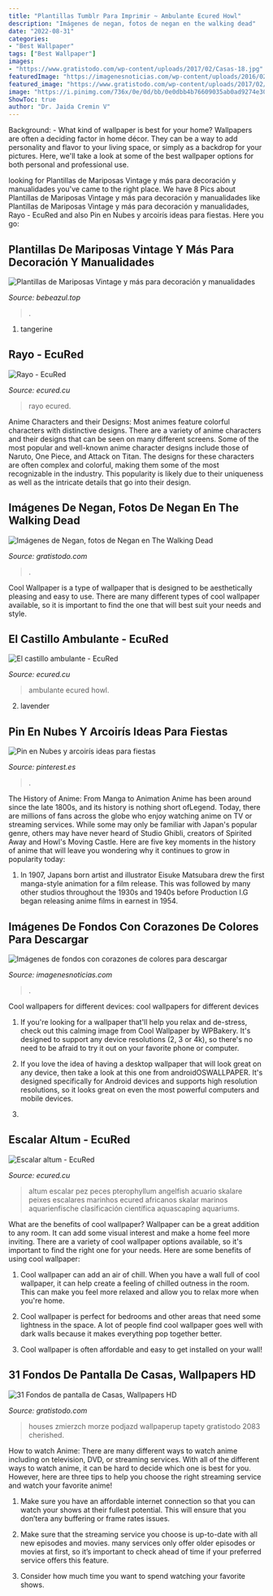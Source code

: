 ```yaml
---
title: "Plantillas Tumblr Para Imprimir ~ Ambulante Ecured Howl"
description: "Imágenes de negan, fotos de negan en the walking dead"
date: "2022-08-31"
categories:
- "Best Wallpaper"
tags: ["Best Wallpaper"]
images:
- "https://www.gratistodo.com/wp-content/uploads/2017/02/Casas-18.jpg"
featuredImage: "https://imagenesnoticias.com/wp-content/uploads/2016/02/c73fddd2334111258f20f2fd5d51edd2.jpg"
featured_image: "https://www.gratistodo.com/wp-content/uploads/2017/02/Casas-18.jpg"
image: "https://i.pinimg.com/736x/0e/0d/bb/0e0dbb4b76609035ab0ad9274e306b49.jpg"
ShowToc: true
author: "Dr. Jaida Cremin V"
---
```



Background: - What kind of wallpaper is best for your home?
Wallpapers are often a deciding factor in home décor. They can be a way to add personality and flavor to your living space, or simply as a backdrop for your pictures. Here, we'll take a look at some of the best wallpaper options for both personal and professional use.

	

		
looking for Plantillas de Mariposas Vintage y más para decoración y manualidades you've came to the right place. We have 8 Pics about Plantillas de Mariposas Vintage y más para decoración y manualidades like Plantillas de Mariposas Vintage y más para decoración y manualidades, Rayo - EcuRed and also Pin en Nubes y arcoirís ideas para fiestas. Here you go:
		
    
## Plantillas De Mariposas Vintage Y Más Para Decoración Y Manualidades

<img loading=lazy src="https://www.bebeazul.top/wp-content/uploads/2021/05/bebeazul.top-20.jpg" onerror="this.onerror=null;this.src='https://tse4.mm.bing.net/th?id=OIP.hfnxxuHF-fg6BI1Jw_-cMQHaJ4&amp;pid=15.1';" alt="Plantillas de Mariposas Vintage y más para decoración y manualidades">

_Source: bebeazul.top_

>. 

	

1. tangerine 

    
## Rayo - EcuRed

<img loading=lazy src="https://www.ecured.cu/images/thumb/5/5b/Rayoo.jpg/1200px-Rayoo.jpg" onerror="this.onerror=null;this.src='https://tse2.mm.bing.net/th?id=OIP.NZHHzkrqlApM1fS1zEsYjwHaEK&amp;pid=15.1';" alt="Rayo - EcuRed">

_Source: ecured.cu_

>rayo ecured. 

	

Anime Characters and their Designs: Most animes feature colorful characters with distinctive designs.
There are a variety of anime characters and their designs that can be seen on many different screens. Some of the most popular and well-known anime character designs include those of Naruto, One Piece, and Attack on Titan. The designs for these characters are often complex and colorful, making them some of the most recognizable in the industry. This popularity is likely due to their uniqueness as well as the intricate details that go into their design.

    
## Imágenes De Negan, Fotos De Negan En The Walking Dead

<img loading=lazy src="https://www.gratistodo.com/wp-content/uploads/2017/02/Negan-5.jpg" onerror="this.onerror=null;this.src='https://tse4.mm.bing.net/th?id=OIP.YPqXOLfZpqv8uqPh91qJSAHaJY&amp;pid=15.1';" alt="Imágenes de Negan, fotos de Negan en The Walking Dead">

_Source: gratistodo.com_

>. 

	

Cool Wallpaper is a type of wallpaper that is designed to be aesthetically pleasing and easy to use. There are many different types of cool wallpaper available, so it is important to find the one that will best suit your needs and style.

    
## El Castillo Ambulante - EcuRed

<img loading=lazy src="https://www.ecured.cu/images/thumb/2/21/Castillo_ambulante._Howl.jpg/1200px-Castillo_ambulante._Howl.jpg" onerror="this.onerror=null;this.src='https://tse1.mm.bing.net/th?id=OIP.yFmFS_c4BCqQWBHWzAksTAHaKh&amp;pid=15.1';" alt="El castillo ambulante - EcuRed">

_Source: ecured.cu_

>ambulante ecured howl. 

	

2. lavender 

    
## Pin En Nubes Y Arcoirís Ideas Para Fiestas

<img loading=lazy src="https://i.pinimg.com/736x/0e/0d/bb/0e0dbb4b76609035ab0ad9274e306b49.jpg" onerror="this.onerror=null;this.src='https://tse1.mm.bing.net/th?id=OIP.6InSgs5FcwShGp6IVtmWcgHaLH&amp;pid=15.1';" alt="Pin en Nubes y arcoirís ideas para fiestas">

_Source: pinterest.es_

>. 

	

The History of Anime: From Manga to Animation
Anime has been around since the late 1800s, and its history is nothing short ofLegend. Today, there are millions of fans across the globe who enjoy watching anime on TV or streaming services. While some may only be familiar with Japan's popular genre, others may have never heard of Studio Ghibli, creators of Spirited Away and Howl's Moving Castle. Here are five key moments in the history of anime that will leave you wondering why it continues to grow in popularity today:
1) In 1907, Japans born artist and illustrator Eisuke Matsubara drew the first manga-style animation for a film release. This was followed by many other studios throughout the 1930s and 1940s before Production I.G began releasing anime films in earnest in 1954.

    
## Imágenes De Fondos Con Corazones De Colores Para Descargar

<img loading=lazy src="https://imagenesnoticias.com/wp-content/uploads/2016/02/c73fddd2334111258f20f2fd5d51edd2.jpg" onerror="this.onerror=null;this.src='https://tse4.mm.bing.net/th?id=OIP.nDe9KFF28EO8SikX3RkGbgHaNJ&amp;pid=15.1';" alt="Imágenes de fondos con corazones de colores para descargar">

_Source: imagenesnoticias.com_

>. 

	

Cool wallpapers for different devices:
cool wallpapers for different devices 

1. If you're looking for a wallpaper that'll help you relax and de-stress, check out this calming image from Cool Wallpaper by WPBakery. It's designed to support any device resolutions (2, 3 or 4k), so there's no need to be afraid to try it out on your favorite phone or computer.

2. If you love the idea of having a desktop wallpaper that will look great on any device, then take a look at this one from androidOSWALLPAPER. It's designed specifically for Android devices and supports high resolution resolutions, so it looks great on even the most powerful computers and mobile devices.

3.

    
## Escalar Altum - EcuRed

<img loading=lazy src="https://www.ecured.cu/images/7/71/Pterophyllum-altum.jpg" onerror="this.onerror=null;this.src='https://tse1.mm.bing.net/th?id=OIP.rG-X_FkCiSIrVL5ce-G9_AHaJ4&amp;pid=15.1';" alt="Escalar altum - EcuRed">

_Source: ecured.cu_

>altum escalar pez peces pterophyllum angelfish acuario skalare peixes escalares marinhos ecured africanos skalar marinos aquarienfische clasificación científica aquascaping aquariums. 

	

What are the benefits of cool wallpaper?
Wallpaper can be a great addition to any room. It can add some visual interest and make a home feel more inviting. There are a variety of cool wallpaper options available, so it's important to find the right one for your needs. Here are some benefits of using cool wallpaper: 
1. Cool wallpaper can add an air of chill. When you have a wall full of cool wallpaper, it can help create a feeling of chilled outness in the room. This can make you feel more relaxed and allow you to relax more when you're home. 

2. Cool wallpaper is perfect for bedrooms and other areas that need some lightness in the space. A lot of people find cool wallpaper goes well with dark walls because it makes everything pop together better. 

3. Cool wallpaper is often affordable and easy to get installed on your wall!

    
## 31 Fondos De Pantalla De Casas, Wallpapers HD

<img loading=lazy src="https://www.gratistodo.com/wp-content/uploads/2017/02/Casas-18.jpg" onerror="this.onerror=null;this.src='https://tse4.mm.bing.net/th?id=OIP.F2o3N7o3rLdTJk9Cs-bCeQHaFJ&amp;pid=15.1';" alt="31 Fondos de pantalla de Casas, Wallpapers HD">

_Source: gratistodo.com_

>houses zmierzch morze podjazd wallpaperup tapety gratistodo 2083 cherished. 

	

How to watch Anime: There are many different ways to watch anime including on television, DVD, or streaming services.
With all of the different ways to watch anime, it can be hard to decide which one is best for you. However, here are three tips to help you choose the right streaming service and watch your favorite anime!
1. Make sure you have an affordable internet connection so that you can watch your shows at their fullest potential. This will ensure that you don’tera any buffering or frame rates issues.

2. Make sure that the streaming service you choose is up-to-date with all new episodes and movies. many services only offer older episodes or movies at first, so it’s important to check ahead of time if your preferred service offers this feature.

3. Consider how much time you want to spend watching your favorite shows.

